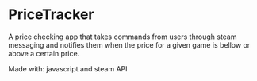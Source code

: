 # PriceTracker

<p>A price checking app that takes commands from users through steam messaging and notifies them when the price for a given game is bellow or above a certain price.</p>

<p>Made with: javascript and steam API</p>
